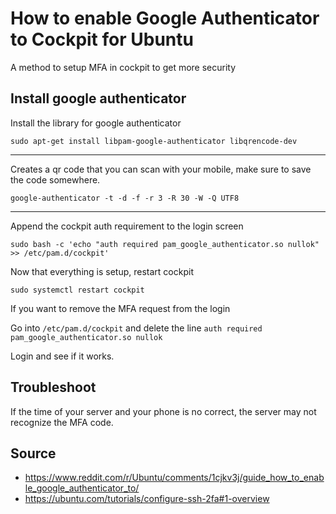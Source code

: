# How to enable Google Authenticator to Cockpit for Ubuntu

A method to setup MFA in cockpit to get more security

## Install google authenticator

Install the library for google authenticator

```
sudo apt-get install libpam-google-authenticator libqrencode-dev
```
---

Creates a qr code that you can scan with your mobile, make sure to save the code somewhere.

```
google-authenticator -t -d -f -r 3 -R 30 -W -Q UTF8
```
---

Append the cockpit auth requirement to the login screen

```
sudo bash -c 'echo "auth required pam_google_authenticator.so nullok" >> /etc/pam.d/cockpit'
```

Now that everything is setup, restart cockpit

```
sudo systemctl restart cockpit
```

If you want to remove the MFA request from the login

Go into `/etc/pam.d/cockpit` and delete the line `auth required pam_google_authenticator.so nullok`

Login and see if it works.

## Troubleshoot

If the time of your server and your phone is no correct, the server may not recognize the MFA code.

## Source

- https://www.reddit.com/r/Ubuntu/comments/1cjkv3j/guide_how_to_enable_google_authenticator_to/
- https://ubuntu.com/tutorials/configure-ssh-2fa#1-overview
